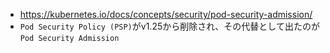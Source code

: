 - https://kubernetes.io/docs/concepts/security/pod-security-admission/
- `Pod Security Policy (PSP)`がv1.25から削除され、その代替として出たのが`Pod Security Admission`